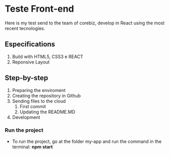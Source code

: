 # Teste Front-end

Here is my test send to the team of corebiz, develop in React using the most recent tecnologies.

## Especifications 

1. Build with HTML5, CSS3 e REACT
2. Reponsive Layout

## Step-by-step

1. Preparing the enviroment
2. Creating the repository in Github
3. Sending files to the cloud
    1. First commit 
    2. Updating the README.MD
4. Development

### Run the project

- To run the project, go at the folder my-app and run the command in the terminal: 
 **npm start**
